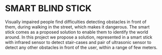 # SMART BLIND STICK
 Visually impaired people find difficulties detecting obstacles in front of them, during walking in the street, which makes it dangerous. The smart stick comes as a proposed solution to enable them to identify the world around. In this project we propose a solution, represented in a smart stick with infrared sensor to detect stair-cases and pair of ultrasonic sensor to detect any other obstacles in front of the user, within a range of few  meters.

